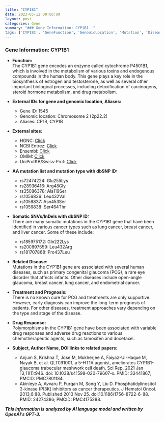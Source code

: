 ```yaml
---
title: "CYP1B1"
date: 2023-05-12 00:00:00
layout: post
categories: Gene
summary: "### Gene Information: CYP1B1  "
tags: ['CYP1B1', 'GeneFunction', 'GenomicLocation', 'Mutation', 'Disease', 'DrugResponse', 'Treatment', 'Prognosis']
---
```


### Gene Information: CYP1B1  
- **Function:**  
The CYP1B1 gene encodes an enzyme called cytochrome P4501B1, which is involved in the metabolism of various toxins and endogenous compounds in the human body. This gene plays a key role in the biosynthesis of estrogen and testosterone, as well as several other important biological processes, including detoxification of carcinogens, steroid hormone metabolism, and drug metabolism.

- **External IDs for gene and genomic location, Aliases:**  
  - Gene ID: 1545
  - Genomic location: Chromosome 2 (2p22.2)
  - Aliases: CP1B, CYP1B

- **External sites:**  
  - HGNC: [Click](https://www.genenames.org/data/gene-symbol-report/#!/hgnc_id/HGNC:2598)
  - NCBI Entrez: [Click](https://www.ncbi.nlm.nih.gov/gene/1545)
  - Ensembl: [Click](http://www.ensembl.org/Homo_sapiens/Gene/Summary?g=ENSG00000141510)
  - OMIM: [Click](https://omim.org/entry/601771)
  - UniProtKB/Swiss-Prot: [Click](https://www.uniprot.org/uniprot/Q16678)


- **AA mutation list and mutation type with dbSNP ID:** 
   - rs72474224: Glu255Lys
   - rs28936416: Arg48Gly
   - rs35086378: Ala119Ser
   - rs1056836: Leu432Val
   - rs1056837: Asn453Ser
   - rs1056838: Ser464Thr
  
- **Somatic SNVs/InDels with dbSNP ID:**  
There are many somatic mutations in the CYP1B1 gene that have been identified in various cancer types such as lung cancer, breast cancer, and liver cancer. Some of these include:  
   - rs185975172: Gln222Lys
   - rs200897559: Leu432Arg
   - rs181707868: Pro437Leu
   
- **Related Disease:**  
Mutations in the CYP1B1 gene are associated with several human diseases, such as primary congenital glaucoma (PCG), a rare eye disorder that affects infants. Other diseases include open-angle glaucoma, breast cancer, lung cancer, and endometrial cancer.  

- **Treatment and Prognosis:**  
There is no known cure for PCG and treatments are only supportive. However, early diagnosis can improve the long-term prognosis of patients. For other diseases, treatment approaches vary depending on the type and stage of the disease.

- **Drug Response:**  
Polymorphisms in the CYP1B1 gene have been associated with variable drug responses and adverse drug reactions to various chemotherapeutic agents, such as tamoxifen and docetaxel.

- **Subject, Author Name, DOI links to related papers:**  
   - Anjum S, Krishna T, Jose M, Mukherjee A, Faiyaz-Ul-Haque M, Nayak B, et al. QLT091001, a 5-HT1A agonist, ameliorates CYP1B1-glaucoma trabecular meshwork cell death. Sci Rep. 2021 Jan 13;11(1):946. doi: 10.1038/s41598-020-79607-x. PMID: 33441867; PMCID: PMC7801184.
   - Akinleye A, Avvaru P, Furqan M, Song Y, Liu D. Phosphatidylinositol 3-kinase (PI3K) inhibitors as cancer therapeutics. J Hematol Oncol. 2013;6:88. Published 2013 Nov 25. doi:10.1186/1756-8722-6-88. PMID: 24274386; PMCID: PMC4175288.

**_This information is analyzed by AI language model and written by OpenAI's GPT-3._**